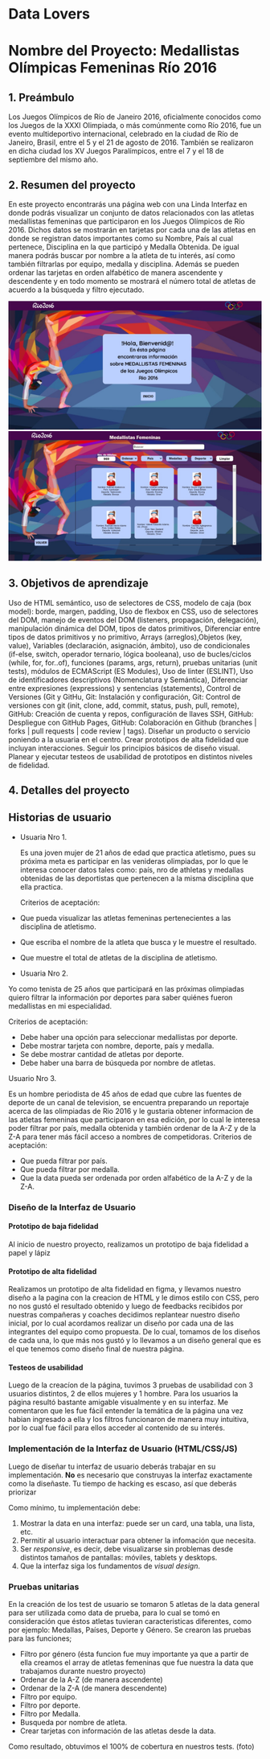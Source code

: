 # Data Lovers

# Nombre del Proyecto: Medallistas Olímpicas Femeninas Río 2016


## 1. Preámbulo

Los Juegos Olímpicos de Río de Janeiro 2016,​ oficialmente conocidos como los Juegos de la XXXI Olimpiada, o más comúnmente como Río 2016, fue un evento multideportivo internacional, celebrado en la ciudad de Río de Janeiro, Brasil, entre el 5 y el 21 de agosto de 2016. También se realizaron en dicha ciudad los XV Juegos Paralímpicos, entre el 7 y el 18 de septiembre del mismo año.



## 2. Resumen del proyecto

En este proyecto encontrarás una página web con una Linda Interfaz en donde podrás visualizar un conjunto de datos relacionados con las atletas medallistas femeninas que participaron en los Juegos Olímpicos de Río 2016. Dichos datos se mostrarán en tarjetas por cada una de las atletas en donde se registran datos importantes como su Nombre, País al cual pertenece, Disciplina en la que participó y Medalla Obtenida. De igual manera podrás buscar por nombre a la atleta de tu interés, así como también filtrarlas por equipo, medalla y disciplina. Además se pueden ordenar las tarjetas  en orden alfabético de manera ascendente y descendente y en todo momento se mostrará el número total de atletas de acuerdo a la búsqueda y filtro ejecutado.

![screen1](src/images/PortadaRio2016.jpg)
![screen1](src/images/Pagina2Rio.jpg)

## 3. Objetivos de aprendizaje

Uso de HTML semántico, uso de selectores de CSS, modelo de caja (box model): borde, margen, padding, Uso de flexbox en CSS, uso de selectores del DOM, manejo de eventos del DOM (listeners, propagación, delegación), manipulación dinámica del DOM, tipos de datos primitivos, Diferenciar entre tipos de datos primitivos y no primitivo, Arrays (arreglos),Objetos (key, value),  Variables (declaración, asignación, ámbito), uso de condicionales (if-else, switch, operador ternario, lógica booleana), uso de bucles/ciclos (while, for, for..of), funciones (params, args, return), pruebas unitarias (unit tests), módulos de ECMAScript (ES Modules), Uso de linter (ESLINT), Uso de identificadores descriptivos (Nomenclatura y Semántica), Diferenciar entre expresiones (expressions) y sentencias (statements), Control de Versiones (Git y GitHu, Git: Instalación y configuración, Git: Control de versiones con git (init, clone, add, commit, status, push, pull, remote), GitHub: Creación de cuenta y repos, configuración de llaves SSH, GitHub: Despliegue con GitHub Pages, GitHub: Colaboración en Github (branches | forks | pull requests | code review | tags). Diseñar un producto o servicio poniendo a la usuaria en el centro. Crear prototipos de alta fidelidad que incluyan interacciones. Seguir los principios básicos de diseño visual. Planear y ejecutar testeos de usabilidad de prototipos en distintos niveles de fidelidad.


## 4. Detalles del proyecto

## Historias de usuario

- Usuaria Nro 1.

  Es una joven mujer de 21 años de edad que practica atletismo, pues su próxima meta es participar en las venideras olimpiadas, por lo que le interesa conocer datos tales como: país, nro de athletas y medallas obtenidas de las deportistas que pertenecen a la misma disciplina que ella practica.   

  Criterios de aceptación:
- Que pueda visualizar las atletas femeninas pertenecientes a las disciplina de atletismo.
- Que escriba el nombre de la atleta que busca y le muestre el resultado.
- Que  muestre el total de atletas de la disciplina de atletismo.


- Usuaria Nro 2.

Yo como tenista de 25 años que participará en las próximas olimpiadas quiero filtrar la información por deportes para saber quiénes fueron medallistas en mi especialidad.

  Criterios de aceptación:
- Debe haber una opción para seleccionar medallistas por deporte.
- Debe mostrar tarjeta con nombre, deporte, país y medalla.
- Se debe mostrar cantidad de atletas por deporte.
- Debe haber una barra de búsqueda por nombre de atletas.



 Usuario Nro 3.

  Es un hombre periodista de 45 años de edad que cubre las fuentes
 de deporte de un canal de television, se encuentra preparando un reportaje acerca
 de las olimpiadas de Rio 2016 y le gustaria obtener informacion de las atletas femeninas que participaron en esa edición, 
por lo cual le interesa poder filtrar por país, medalla obtenida y también ordenar de la A-Z y de la Z-A para tener
 más fácil acceso a nombres de competidoras.
  Criterios de aceptación:
- Que pueda filtrar por país.
- Que pueda filtrar por medalla.
- Que la data pueda ser ordenada por orden alfabético de la A-Z y de la Z-A.



### Diseño de la Interfaz de Usuario

#### Prototipo de baja fidelidad

Al inicio de nuestro proyecto, realizamos un prototipo de baja fidelidad a papel y lápiz 




#### Prototipo de alta fidelidad

Realizamos un prototipo de alta fidelidad en figma, y llevamos nuestro diseño a la pagina con la creacion 
de HTML y le dimos estilo con CSS, pero no nos gustó el resultado obtenido y luego de feedbacks recibidos 
por nuestras compañeras y coaches decidimos replantear nuestro diseño inicial, por lo cual acordamos realizar 
un diseño por cada una de las integrantes del equipo como propuesta. De lo cual, tomamos de los diseños de cada una, lo que más nos gustó y lo llevamos a un diseño general que es el que tenemos como diseño final de nuestra página.

#### Testeos de usabilidad

Luego de la creacíon de la página, tuvimos 3 pruebas de usabilidad con 3 usuarios distintos, 
2 de ellos mujeres y 1 hombre. Para los usuarios la página resultó bastante amigable 
visualmente y en su interfaz. Me comentaron que les fue fácil entender la temática de la página una vez habian
ingresado a ella y los filtros funcionaron de manera muy intuitiva, por lo cual fue fácil para ellos
acceder al contenido de su interés.

### Implementación de la Interfaz de Usuario (HTML/CSS/JS)

Luego de diseñar tu interfaz de usuario deberás trabajar en su implementación.
**No** es necesario que construyas la interfaz exactamente como la diseñaste.
Tu tiempo de hacking es escaso, así que deberás priorizar

Como mínimo, tu implementación debe:

1. Mostrar la data en una interfaz: puede ser un card, una tabla, una lista,
   etc.
2. Permitir al usuario interactuar para obtener la infomación que necesita.
3. Ser _responsive_, es decir, debe visualizarse sin problemas desde distintos
   tamaños de pantallas: móviles, tablets y desktops.
4. Que la interfaz siga los fundamentos de _visual design_.

### Pruebas unitarias

En la creación de los test de usuario se tomaron 5 atletas de la data general 
para ser utilizada como data de prueba, para lo cual se tomó en consideración 
que éstos  atletas tuvieran caracteristicas diferentes, como por ejemplo: Medallas, 
Países, Deporte y Género.
Se crearon las pruebas para las funciones;
- Filtro por género (ésta funcion fue muy importante ya que a partir de ella creamos el array de atletas femeninas
  que fue nuestra la data que trabajamos durante nuestro proyecto)
- Ordenar de la A-Z (de manera ascendente)
- Ordenar de la Z-A (de manera descendente)
- Filtro por equipo.
- Filtro por deporte. 
- Filtro por Medalla.
- Busqueda por nombre de atleta.
- Crear tarjetas con información de las atletas desde la data. 

Como resultado, obtuvimos el 100% de cobertura en nuestros tests. 
 (foto)